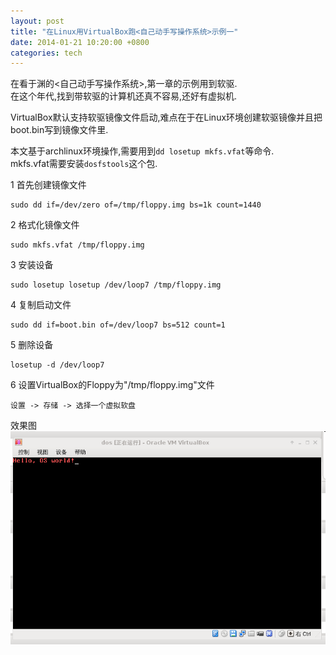 ```yaml
---
layout: post
title: "在Linux用VirtualBox跑<自己动手写操作系统>示例一"
date: 2014-01-21 10:20:00 +0800
categories: tech
---
```


在看于渊的<自己动手写操作系统>,第一章的示例用到软驱.  
在这个年代,找到带软驱的计算机还真不容易,还好有虚拟机.

VirtualBox默认支持软驱镜像文件启动,难点在于在Linux环境创建软驱镜像并且把boot.bin写到镜像文件里.

本文基于archlinux环境操作,需要用到`dd losetup mkfs.vfat`等命令.  
mkfs.vfat需要安装`dosfstools`这个包.


1 首先创建镜像文件

    sudo dd if=/dev/zero of=/tmp/floppy.img bs=1k count=1440


2 格式化镜像文件

    sudo mkfs.vfat /tmp/floppy.img

3 安装设备

    sudo losetup losetup /dev/loop7 /tmp/floppy.img

4 复制启动文件

    sudo dd if=boot.bin of=/dev/loop7 bs=512 count=1

5 删除设备

    losetup -d /dev/loop7

6 设置VirtualBox的Floppy为"/tmp/floppy.img"文件

    设置 -> 存储 -> 选择一个虚拟软盘

效果图
![LinuxVBoxFloppy](/images/2014-01-21-103639_736x497_scrot.png)
